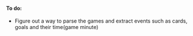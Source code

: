 #### To do:
- Figure out a way to parse the games and extract events such as cards, goals and their time(game minute)
